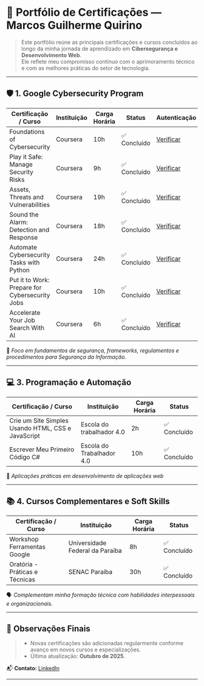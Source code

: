 # 🧠 Portfólio de Certificações — Marcos Guilherme Quirino

> Este portfólio reúne as principais certificações e cursos concluídos ao longo da minha jornada de aprendizado em **Cibersegurança e Desenvolvimento Web**.  
> Ele reflete meu compromisso contínuo com o aprimoramento técnico e com as melhores práticas do setor de tecnologia.

---

## 🛡️ 1. Google Cybersecurity Program
| Certificação / Curso | Instituição | Carga Horária | Status | Autenticação |
|----------------------|-------------|----------------|--------|-------------|
| Foundations of Cybersecurity | Coursera | 10h | ✅ Concluído | [Verificar](https://coursera.org/verify/YY7B2AJZMY5V)
| Play it Safe: Manage Security Risks | Coursera | 9h | ✅ Concluído | [Verificar](https://coursera.org/verify/ZO73N3NEA0GO)
| Assets, Threats and Vulnerabilities | Coursera | 19h | ✅ Concluído | [Verificar](https://coursera.org/verify/21BDWNWSSCMC)
| Sound the Alarm: Detection and Response | Coursera | 18h | ✅ Concluído | [Verificar](https://coursera.org/verify/XTDGRMICYPRT)
| Automate Cybersecurity Tasks with Python | Coursera | 24h | ✅ Concluído | [Verificar](https://coursera.org/verify/BJTUW31VV661)
| Put it to Work: Prepare for Cybersecurity Jobs | Coursera | 10h | ✅ Concluído | [Verificar](https://coursera.org/verify/BVNSU3NV6B2U)
| Accelerate Your Job Search With AI | Coursera | 6h | ✅ Concluído | [Verificar](https://coursera.org/verify/003J8QQQADQV)

🧩 *Foco em fundamentos de segurança, frameworks, regulamentos e procedimentos para Segurança da Informação.*

---
## 💻 3. Programação e Automação

| Certificação / Curso | Instituição | Carga Horária | Status |
|----------------------|-------------|----------------|--------|
| Crie um Site Simples Usando HTML, CSS e JavaScript | Escola do trabalhador 4.0 |2h | ✅ Concluído | 
| Escrever Meu Primeiro Código C# | Escola do Trabalhador 4.0 | 10h | ✅ Concluído |


🧩 *Aplicações práticas em desenvolvimento de aplicações web*

---

## 📚 4. Cursos Complementares e Soft Skills

| Certificação / Curso | Instituição | Carga Horária | Status |
|----------------------|-------------|----------------|--------|
| Workshop Ferramentas Google | Universidade Federal da Paraíba | 8h | ✅ Concluído |
| Oratória - Práticas e Técnicas | SENAC Paraíba | 30h | ✅ Concluído |

🗣️ *Complementam minha formação técnica com habilidades interpessoais e organizacionais.*

---

## 📁 Observações Finais
 
> - Novas certificações são adicionadas regularmente conforme avanço em novos cursos e especializações.  
> - Última atualização: **Outubro de 2025**.

📬 **Contato:** [LinkedIn](https://www.linkedin.com/in/marcos-gquirino)

---

